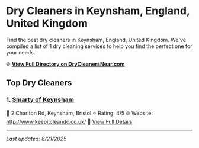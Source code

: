 # Dry Cleaners in Keynsham, England, United Kingdom

Find the best dry cleaners in Keynsham, England, United Kingdom. We've compiled a list of 1 dry cleaning services to help you find the perfect one for your needs.

🌐 **[View Full Directory on DryCleanersNear.com](https://drycleanersnear.com/city/United%20Kingdom/England/Keynsham)**

## Top Dry Cleaners

### 1. [Smarty of Keynsham](https://drycleanersnear.com/dryCleaner/68a52cf35ea1ca1ba63a5683/smarty-of-keynsham)
📍 2 Charlton Rd, Keynsham, Bristol
⭐ Rating: 4/5
🌐 Website: http://www.keepitcleandc.co.uk/
🔗 [View Full Details](https://drycleanersnear.com/dryCleaner/68a52cf35ea1ca1ba63a5683/smarty-of-keynsham)


---

*Last updated: 8/21/2025*
